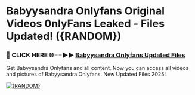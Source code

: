 # Babyysandra Onlyfans Original Videos 0nlyFans Leaked - Files Updated! ({RANDOM})

<h3>🔴 CLICK HERE 🌐==►► <a href="https://betterlinks.top/A2PfLJ" rel="nofollow">Babyysandra Onlyfans Updated Files</a></h3>

Get Babyysandra Onlyfans and all content. Now you can access all videos and pictures of Babyysandra Onlyfans. New Updated Files 2025!

[![{RANDOM}](https://i.imgur.com/ppqm5kG.gif)](https://betterlinks.top/A2PfLJ)